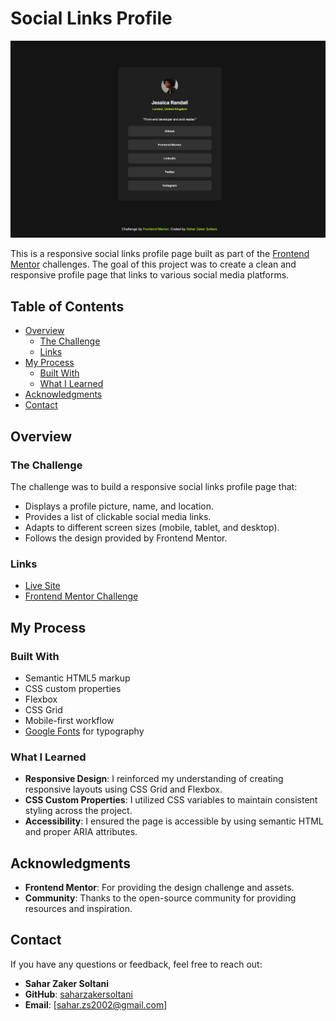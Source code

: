 # Social Links Profile

![Project Screenshot](./final.png) 

This is a responsive social links profile page built as part of the [Frontend Mentor](https://www.frontendmentor.io) challenges. The goal of this project was to create a clean and responsive profile page that links to various social media platforms.

## Table of Contents

- [Overview](#overview)
  - [The Challenge](#the-challenge)
  - [Links](#links)
- [My Process](#my-process)
  - [Built With](#built-with)
  - [What I Learned](#what-i-learned)
- [Acknowledgments](#acknowledgments)
- [Contact](#contact)

## Overview

### The Challenge

The challenge was to build a responsive social links profile page that:

- Displays a profile picture, name, and location.
- Provides a list of clickable social media links.
- Adapts to different screen sizes (mobile, tablet, and desktop).
- Follows the design provided by Frontend Mentor.

### Links

- [Live Site](https://saharzakersoltani.github.io/social-links-profile-main/) 
- [Frontend Mentor Challenge](https://www.frontendmentor.io/challenges/social-links-profile-UG32l9m6dQ) 

## My Process

### Built With

- Semantic HTML5 markup
- CSS custom properties
- Flexbox
- CSS Grid
- Mobile-first workflow
- [Google Fonts](https://fonts.google.com/) for typography

### What I Learned

- **Responsive Design**: I reinforced my understanding of creating responsive layouts using CSS Grid and Flexbox.
- **CSS Custom Properties**: I utilized CSS variables to maintain consistent styling across the project.
- **Accessibility**: I ensured the page is accessible by using semantic HTML and proper ARIA attributes.


## Acknowledgments

- **Frontend Mentor**: For providing the design challenge and assets.
- **Community**: Thanks to the open-source community for providing resources and inspiration.

## Contact

If you have any questions or feedback, feel free to reach out:

- **Sahar Zaker Soltani**
- **GitHub**: [saharzakersoltani](https://github.com/saharzakersoltani)
- **Email**: [sahar.zs2002@gmail.com]



